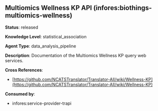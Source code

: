 [//]: # (DO NOT MANUALLY EDIT THIS FILE. IT IS GENERATED FROM A TEMPLATE.)

## Multiomics Wellness KP API (infores:biothings-multiomics-wellness)

**Status**: released
  
**Knowledge Level**: statistical_association
  
**Agent Type**: data_analysis_pipeline

**Description**: Documentation of the Multiomics Wellness KP query web services.

**Cross References**:

- [https://github.com/NCATSTranslator/Translator-All/wiki/Wellness-KP](https://github.com/NCATSTranslator/Translator-All/wiki/Wellness-KP)


**Consumed by**:

- infores:service-provider-trapi